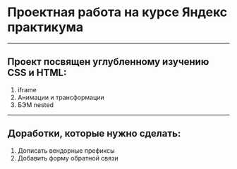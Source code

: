 # Проектная работа на курсе Яндекс практикума 
-----
## Проект посвящен углубленному изучению CSS и HTML: 
1. iframe 
2. Анимации и трансформации 
3. БЭМ nested 
-----
## Доработки, которые нужно сделать: 
1. Дописать вендорные префиксы 
2. Добавить форму обратной связи

